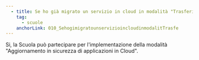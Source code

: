 ```yaml
---
  - title: Se ho già migrato un servizio in cloud in modalità "Trasferimento in sicurezza dell’infrastruttura IT" posso aderire al finanziamento per implementare la modalità "Aggiornamento in sicurezza di applicazioni in Cloud"?
    tag:
      - scuole
    anchorLink: 010_SehogimigratounservizioincloudinmodalitTrasfe
---
```


Si, la Scuola può partecipare per l'implementazione della modalità "Aggiornamento in sicurezza di applicazioni in Cloud".